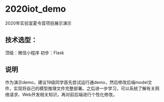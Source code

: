 # 2020iot_demo
2020年实验室夏令营项目展示演示

## 技术选型：
顶级：微信小程序
初步：Flask

## 说明
作为演示demo，建议19级同学首先尝试运行通demo，然后修改后端model文件，实现将自己的模型推理文件完整部署。之后进一步学习，可以系统了解有关网络请求、Web开发相关知识，再对前后端进行个性化修改。
